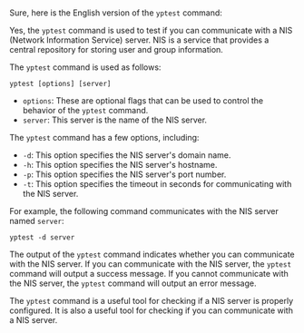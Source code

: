 # 

Sure, here is the English version of the `yptest` command:

Yes, the `yptest` command is used to test if you can communicate with a NIS (Network Information Service) server. NIS is a service that provides a central repository for storing user and group information.

The `yptest` command is used as follows:

```
yptest [options] [server]
```

* `options`: These are optional flags that can be used to control the behavior of the `yptest` command.
* `server`: This server is the name of the NIS server.

The `yptest` command has a few options, including:

* `-d`: This option specifies the NIS server's domain name.
* `-h`: This option specifies the NIS server's hostname.
* `-p`: This option specifies the NIS server's port number.
* `-t`: This option specifies the timeout in seconds for communicating with the NIS server.

For example, the following command communicates with the NIS server named `server`:

```
yptest -d server
```

The output of the `yptest` command indicates whether you can communicate with the NIS server. If you can communicate with the NIS server, the `yptest` command will output a success message. If you cannot communicate with the NIS server, the `yptest` command will output an error message.

The `yptest` command is a useful tool for checking if a NIS server is properly configured. It is also a useful tool for checking if you can communicate with a NIS server.
